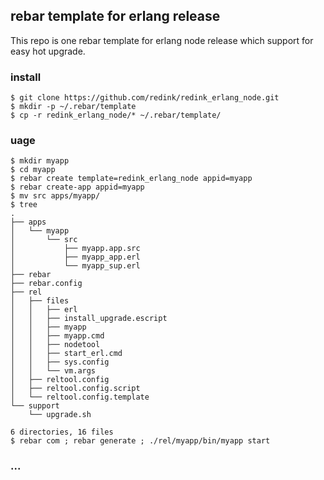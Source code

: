 ## rebar template for erlang release
This repo is one rebar template for erlang node release which support for easy hot upgrade.

### install

```
$ git clone https://github.com/redink/redink_erlang_node.git
$ mkdir -p ~/.rebar/template
$ cp -r redink_erlang_node/* ~/.rebar/template/
```

### uage

```
$ mkdir myapp
$ cd myapp
$ rebar create template=redink_erlang_node appid=myapp
$ rebar create-app appid=myapp
$ mv src apps/myapp/
$ tree 
.
├── apps
│   └── myapp
│       └── src
│           ├── myapp.app.src
│           ├── myapp_app.erl
│           └── myapp_sup.erl
├── rebar
├── rebar.config
├── rel
│   ├── files
│   │   ├── erl
│   │   ├── install_upgrade.escript
│   │   ├── myapp
│   │   ├── myapp.cmd
│   │   ├── nodetool
│   │   ├── start_erl.cmd
│   │   ├── sys.config
│   │   └── vm.args
│   ├── reltool.config
│   ├── reltool.config.script
│   └── reltool.config.template
└── support
    └── upgrade.sh

6 directories, 16 files
$ rebar com ; rebar generate ; ./rel/myapp/bin/myapp start
```

### ...